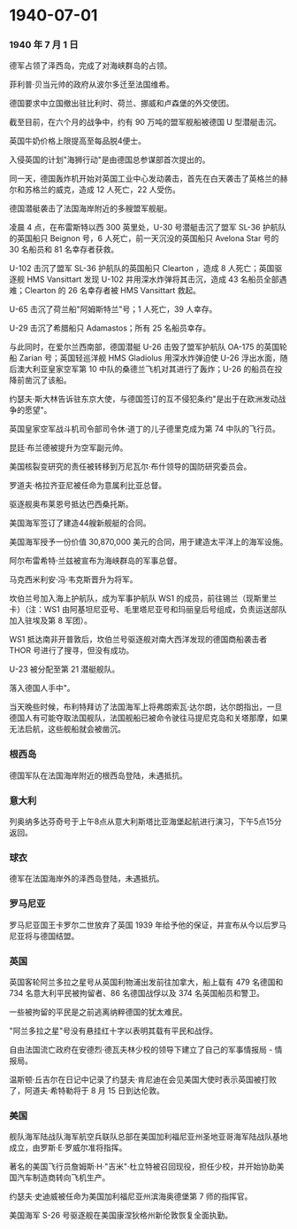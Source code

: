 # 1940-07-01

### 1940 年 7 月 1 日

德军占领了泽西岛，完成了对海峡群岛的占领。

菲利普·贝当元帅的政府从波尔多迁至法国维希。

德国要求中立国撤出驻比利时、荷兰、挪威和卢森堡的外交使团。

截至目前，在六个月的战争中，约有 90 万吨的盟军舰船被德国 U 型潜艇击沉。

英国牛奶价格上限提高至每品脱4便士。

入侵英国的计划"海狮行动"是由德国总参谋部首次提出的。

同一天，德国轰炸机开始对英国工业中心发动袭击，首先在白天袭击了英格兰的赫尔和苏格兰的威克，造成
12 人死亡，22 人受伤。

德国潜艇袭击了法国海岸附近的多艘盟军舰艇。

凌晨 4 点，在布雷斯特以西 300 英里处，U-30 号潜艇击沉了盟军 SL-36
护航队的英国船只 Beignon 号，6 人死亡，前一天沉没的英国船只 Avelona Star
号的 30 名船员和 81 名幸存者获救。

U-102 击沉了盟军 SL-36 护航队的英国船只 Clearton ，造成 8
人死亡；英国驱逐舰 HMS Vansittart 发现 U-102 并用深水炸弹将其击沉，造成
43 名船员全部遇难；Clearton 的 26 名幸存者被 HMS Vansittart 救起。

U-65 击沉了荷兰船"阿姆斯特兰"号；1 人死亡，39 人幸存。

U-29 击沉了希腊船只 Adamastos；所有 25 名船员幸存。

与此同时，在爱尔兰西南部，德国潜艇 U-26 击毁了盟军护航队 OA-175
的英国轮船 Zarian 号；英国轻巡洋舰 HMS Gladiolus 用深水炸弹迫使 U-26
浮出水面，随后澳大利亚皇家空军第 10 中队的桑德兰飞机对其进行了轰炸；U-26
的船员在投降前凿沉了该船。

约瑟夫·斯大林告诉驻东京大使，与德国签订的互不侵犯条约"是出于在欧洲发动战争的愿望"。

英国皇家空军战斗机司令部司令休·道丁的儿子德里克成为第 74 中队的飞行员。

昆廷·布兰德被提升为空军副元帅。

美国核裂变研究的责任被转移到万尼瓦尔·布什领导的国防研究委员会。

罗道夫·格拉齐亚尼被任命为意属利比亚总督。

驱逐舰奥布莱恩号抵达巴西桑托斯。

美国海军签订了建造44艘新舰艇的合同。

美国海军授予一份价值 30,870,000 美元的合同，用于建造太平洋上的海军设施。

阿尔布雷希特·兰兹被宣布为海峡群岛的军事总督。

马克西米利安·冯·韦克斯晋升为将军。

坎伯兰号加入海上护航队，成为军事护航队 WS1
的成员，前往锡兰（现斯里兰卡）（注：WS1
由阿基坦尼亚号、毛里塔尼亚号和玛丽皇后号组成，负责运送部队加入驻埃及第 8
军团）。

WS1 抵达南非开普敦后，坎伯兰号驱逐舰对南大西洋发现的德国商船袭击者 THOR
号进行了搜寻，但没有成功。

U-23 被分配至第 21 潜艇舰队。

落入德国人手中"。

当天晚些时候，布利特拜访了法国海军上将弗朗索瓦·达尔朗，达尔朗指出，一旦德国人有可能夺取法国舰队，法国舰船已被命令驶往马提尼克岛和关塔那摩，如果无法启航，这些舰船就会被凿沉。

### 根西岛

德国军队在法国海岸附近的根西岛登陆，未遇抵抗。

### 意大利

列奥纳多达芬奇号于上午8点从意大利斯塔比亚海堡起航进行演习，下午5点15分返回。

### 球衣

德军在法国海岸外的泽西岛登陆，未遇抵抗。

### 罗马尼亚

罗马尼亚国王卡罗尔二世放弃了英国 1939
年给予他的保证，并宣布从今以后罗马尼亚将与德国结盟。

### 英国

英国客轮阿兰多拉之星号从英国利物浦出发前往加拿大，船上载有 479 名德国和
734 名意大利平民被拘留者、86 名德国战俘以及 374 名英国船员和警卫。

一些被拘留的平民是之前逃离纳粹德国的犹太难民。

"阿兰多拉之星"号没有悬挂红十字以表明其载有平民和战俘。

自由法国流亡政府在安德烈·德瓦夫林少校的领导下建立了自己的军事情报局 -
情报局。

温斯顿·丘吉尔在日记中记录了约瑟夫·肯尼迪在会见美国大使时表示英国被打败了，阿道夫·希特勒将于
8 月 15 日到达伦敦。

### 美国

舰队海军陆战队海军航空兵联队总部在美国加利福尼亚州圣地亚哥海军陆战队基地成立，由罗斯·E·罗威尔准将指挥。

著名的美国飞行员詹姆斯·H·"吉米"·杜立特被召回现役，担任少校，并开始协助美国汽车制造商转向飞机生产。

约瑟夫·史迪威被任命为美国加利福尼亚州滨海奥德堡第 7 师的指挥官。

美国海军 S-26 号驱逐舰在美国康涅狄格州新伦敦恢复全面执勤。